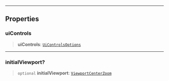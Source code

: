 ***

## Properties

### uiControls

> **uiControls**: [`UiControlsOptions`](../UI/UiControlsOptions.md)

***

### initialViewport?

> `optional` **initialViewport**: [`ViewportCenterZoom`](../Viewport/ViewportCenterZoom.md)
